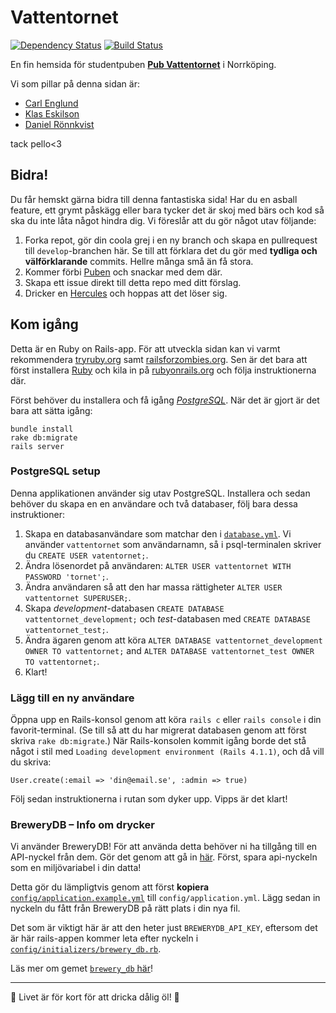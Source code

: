 # Vattentornet

[![Dependency Status](https://gemnasium.com/klaseskilson/vattentornet.svg)](https://gemnasium.com/klaseskilson/vattentornet)
[![Build Status](https://travis-ci.org/klaseskilson/vattentornet.svg)](https://travis-ci.org/klaseskilson/vattentornet)

En fin hemsida för studentpuben **[Pub Vattentornet](http://www.vattentor.net)** i Norrköping.

Vi som pillar på denna sidan är:
* [Carl Englund](https://twitter.com/Englundi)
* [Klas Eskilson](https://twitter.com/Eskilicious)
* [Daniel Rönnkvist](https://twitter.com/trevligheten)

tack pello<3

## Bidra!

Du får hemskt gärna bidra till denna fantastiska sida! Har du en asball feature,
ett grymt påskägg eller bara tycker det är skoj med bärs och kod så ska du inte
låta något hindra dig. Vi föreslår att du gör något utav följande:

1. Forka repot, gör din coola grej i en ny branch och skapa en pullrequest till `develop`-branchen här. Se till att förklara det du gör med **tydliga och välförklarande** commits. Hellre många små än få stora.
2. Kommer förbi [Puben](http://www.vattentor.net/kontakt) och snackar med dem där.
3. Skapa ett issue direkt till detta repo med ditt förslag.
4. Dricker en [Hercules](http://www.vattentor.net/sortiment/dipa/herkules) och hoppas att det löser sig.

## Kom igång

Detta är en Ruby on Rails-app. För att utveckla sidan kan vi varmt rekommendera
[tryruby.org](http://tryruby.org/) samt [railsforzombies.org](http://railsforzombies.org/).
Sen är det bara att först installera [Ruby](https://www.ruby-lang.org/en/)
och kila in på [rubyonrails.org](http://rubyonrails.org/) och följa instruktionerna
där.

Först behöver du installera och få igång [*PostgreSQL*](#postgresql-setup). När det är gjort är det bara att sätta igång:

```
bundle install
rake db:migrate
rails server
```

### PostgreSQL setup

Denna applikationen använder sig utav PostgreSQL. Installera och sedan behöver du skapa en en användare och två databaser, följ bara dessa instruktioner:

1. Skapa en databasanvändare som matchar den i [`database.yml`](config/database.yml). Vi använder `vattentornet` som användarnamn, så i psql-terminalen skriver du `CREATE USER vatentornet;`.
2. Ändra lösenordet på användaren: `ALTER USER vattentornet WITH PASSWORD 'tornet';`.
3. Ändra användaren så att den har massa rättigheter `ALTER USER vattentornet SUPERUSER;`.
4. Skapa *development*-databasen `CREATE DATABASE vattentornet_development;`
och *test*-databasen med `CREATE DATABASE vattentornet_test;`.
5. Ändra ägaren genom att köra `ALTER DATABASE vattentornet_development OWNER TO vattentornet;`
and `ALTER DATABASE vattentornet_test OWNER TO vattentornet;`.
6. Klart!

### Lägg till en ny användare

Öppna upp en Rails-konsol genom att köra `rails c` eller `rails console` i din
favorit-terminal. (Se till så att du har migrerat databasen genom att först skriva
`rake db:migrate`.) När Rails-konsolen kommit igång borde det stå något i stil med
`Loading development environment (Rails 4.1.1)`, och då vill du skriva:

```
User.create(:email => 'din@email.se', :admin => true)
```

Följ sedan instruktionerna i rutan som dyker upp. Vipps är det klart!

### BreweryDB – Info om drycker

Vi använder BreweryDB! För att använda detta behöver ni ha tillgång till en API-nyckel
från dem. Gör det genom att gå in [här](http://www.brewerydb.com/developers/apps).
Först, spara api-nyckeln som en miljövariabel i din datta! 

Detta gör du lämpligtvis genom att först **kopiera** [`config/application.example.yml`](config/application.example.yml) till 
`config/application.yml`. Lägg sedan in nyckeln du fått från BreweryDB på rätt plats i din nya fil.

Det som är viktigt här är att den heter just `BREWERYDB_API_KEY`, eftersom det är här
rails-appen kommer leta efter nyckeln i [`config/initializers/brewery_db.rb`](config/initializers/brewery_db.rb).

Läs mer om gemet [`brewery_db` här](https://github.com/tylerhunt/brewery_db)!

_______

:beers: Livet är för kort för att dricka dålig öl! :beers:
